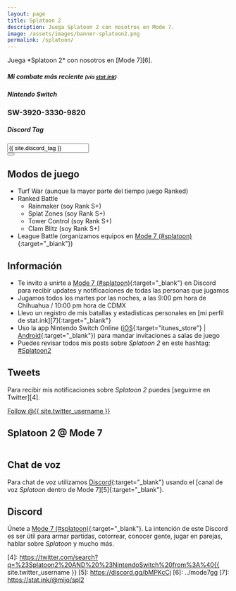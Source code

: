 ```yaml
---
layout: page
title: Splatoon 2
description: Juega Splatoon 2 con nosotros en Mode 7.
image: /assets/images/banner-splatoon2.png
permalink: /splatoon/
---
```


<div class="text-center">
Juega *Splatoon 2* con nosotros en [Mode 7][6].
</div>

<div class="row">
<div class="col-12">
<div class="card text-center">
<div class="card-header">
<h5 class="card-title"><i class="fas fa-poll"></i> Mi combate más reciente <small>(vía <a href="https://stat.ink/@mijo/spl2" target="_blank">stat.ink</a>)</small></h5>
</div>
<div class="card-body">
<h3 class="card-text">
<span id="splatlog"></span>
</h3>
</div>
<div class="card-footer text-muted">
<span id="splatlog-timestamp"></span>
</div>
</div>
</div>
</div>

<div class="row">
<div class="col-xs-12 col-sm-6 my-auto">
<div class="card text-center">
<div class="card-header">
<h5 class="card-title"><i class="fab fa-nintendo-switch"></i> Nintendo Switch</h5>
</div>
<div class="card-body">
<h3 class="card-text">SW-3920-3330-9820</h3>
</div>
</div>
</div>
<div class="col-xs-12 col-sm-6">
<div class="card text-center">
<div class="card-header">
<h5 class="card-title text-center"><i class="fab fa-discord"></i> Discord Tag</h5>
</div>
<div class="card-body">
<div class="input-group justify-content-center">
<input type="text" class="form-control" id="discord-tag" value="{{ site.discord_tag }}" aria-label="" aria-describedby readonly>
<div class="input-group-append">
<button class="btn btn-outline-secondary" type="button" data-clipboard-target="#discord-tag" data-toggle="tooltip" data-placement="top" title="Copiar al portapapeles"><i class="fas fa-clipboard"></i></button>
</div>
</div>
</div>
</div>
</div>
</div>

<div class="row">
<div class="col-sm-6">

## <i class="fas fa-gamepad"></i> Modos de juego

- Turf War (aunque la mayor parte del tiempo juego Ranked)
- Ranked Battle
    - Rainmaker (soy Rank S+)
    - Splat Zones (soy Rank S+)
    - Tower Control (soy Rank S+)
    - Clam Blitz (soy Rank S+)
- League Battle (organizamos equipos en [Mode 7 (#splatoon)][1]{:target="_blank"})

## Información

- Te invito a unirte a [Mode 7 (#splatoon)][1]{:target="_blank"} en Discord para recibir updates y notificaciones de todas las personas que jugamos
- Jugamos todos los martes por las noches, a las 9:00 pm hora de Chihuahua / 10:00 pm hora de CDMX
- Llevo un registro de mis batallas y estadísticas personales en [mi perfil de stat.ink][7]{:target="_blank"}
- Uso la app Nintendo Switch Online ([iOS][2]{:target="itunes_store"} &#124; [Android][3]{:target="_blank"}) para mandar invitaciones a salas de juego
- Puedes revisar todos mis posts sobre *Splatoon 2* en este hashtag: <a class="badge badge-primary" href="https://blog.{{ site.domain }}/hashtag/splatoon-2/">#Splatoon2</a>

## <i class="fab fa-twitter"></i> Tweets

Para recibir mis notificaciones sobre *Splatoon 2* puedes [seguirme en Twitter][4].

<a href="https://twitter.com/{{ site.twitter_username }}" class="twitter-follow-button text-center" data-show-count="false">Follow @{{ site.twitter_username }}</a>

</div>
<div class="col-sm-6">

## Splatoon 2 @ Mode 7

<div class="text-center mt20">
<a href="https://discord.gg/NUSDKeJ" target="_blank">
<img class="img-fluid" src="{{ site.url }}/assets/images/banner-splatoon2.png" alt="" />
</a>
</div>

</div>
</div>

## <i class="fas fa-microphone"></i> Chat de voz

Para chat de voz utilizamos [Discord][1]{:target="_blank"} usando el [canal de voz *Splatoon* dentro de Mode 7][5]{:target="_blank"}.

## <i class="fab fa-discord"></i> Discord

Únete a [Mode 7 (#splatoon)][1]{:target="_blank"}. La intención de este Discord es ser útil para armar partidas, cotorrear, conocer gente, jugar en parejas, hablar sobre *Splatoon* y mucho más.

<script src="https://cdn.jsdelivr.net/npm/@widgetbot/crate@3" async defer>
  new Crate({
    server: '478777821087662092',
    channel: '478782987442454548',
    shard: 'https://e.widgetbot.io'
  })
</script>

[1]: https://discord.gg/NUSDKeJ
[2]: https://itunes.apple.com/us/app/id1234806557?mt=12&uo=4&at=10l4Fw
[3]: https://play.google.com/store/apps/details?id=com.nintendo.znca&gl=us&hl=en
[4]: https://twitter.com/search?q=%23Splatoon2%20AND%20%23NintendoSwitch%20from%3A%40{{ site.twitter_username }}
[5]: https://discord.gg/bMPKcCj
[6]: ../mode7gg
[7]: https://stat.ink/@mijo/spl2